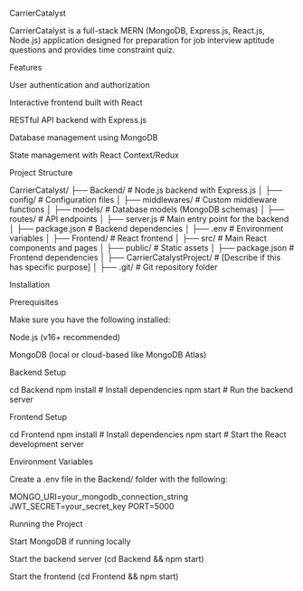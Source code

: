 CarrierCatalyst

CarrierCatalyst is a full-stack MERN (MongoDB, Express.js, React.js, Node.js) application designed for preparation for job interview aptitude questions and provides time constraint quiz.

Features

User authentication and authorization

Interactive frontend built with React

RESTful API backend with Express.js

Database management using MongoDB

State management with React Context/Redux

Project Structure

CarrierCatalyst/
├── Backend/            # Node.js backend with Express.js
│   ├── config/         # Configuration files
│   ├── middlewares/    # Custom middleware functions
│   ├── models/         # Database models (MongoDB schemas)
│   ├── routes/         # API endpoints
│   ├── server.js       # Main entry point for the backend
│   ├── package.json    # Backend dependencies
│   ├── .env            # Environment variables
│
├── Frontend/           # React frontend
│   ├── src/            # Main React components and pages
│   ├── public/         # Static assets
│   ├── package.json    # Frontend dependencies
│
├── CarrierCatalystProject/  # [Describe if this has specific purpose]
│
├── .git/               # Git repository folder

Installation

Prerequisites

Make sure you have the following installed:

Node.js (v16+ recommended)

MongoDB (local or cloud-based like MongoDB Atlas)

Backend Setup

cd Backend
npm install  # Install dependencies
npm start    # Run the backend server

Frontend Setup

cd Frontend
npm install  # Install dependencies
npm start    # Start the React development server

Environment Variables

Create a .env file in the Backend/ folder with the following:

MONGO_URI=your_mongodb_connection_string
JWT_SECRET=your_secret_key
PORT=5000

Running the Project

Start MongoDB if running locally

Start the backend server (cd Backend && npm start)

Start the frontend (cd Frontend && npm start)
